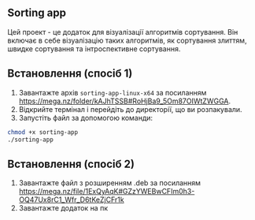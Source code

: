 ## Sorting app

Цей проект - це додаток для візуалізації алгоритмів сортування. Він включає в себе візуалізацію таких алгоритмів, як сортування злиттям, швидке сортування та інтроспективне сортування.

## Встановлення (спосіб 1)

1. Завантажте архів `sorting-app-linux-x64` за посиланням https://mega.nz/folder/kAJhTSSB#RoHjBa9_5Om87OIWtZWGGA.
2. Відкрийте термінал і перейдіть до директорії, що ви розпакували.
3. Запустіть файл за допомогою команди:

```bash
chmod +x sorting-app
./sorting-app
```
## Встановлення (спосіб 2)
1. Завантажте файл з розширенням .deb за посиланням https://mega.nz/file/1ExQyAqK#GZzYWEBwCFIm0h3-OQ47Ux8rC1_Wfr_D6tKeZjCFr1k
2. Завантажте додаток на пк
   
